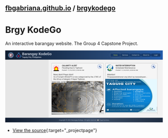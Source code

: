 ## [fbgabriana.github.io](/ "Bamm's KodeGo Repository") / [brgykodego](/brgykodego/)

# Brgy KodeGo

An interactive barangay website. The Group 4 Capstone Project.

![BrgyKodego screenshot](screenshot.png)

* [View the source](https://github.com/fbgabriana/brgykodego){:target="_projectpage"}

